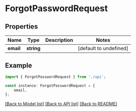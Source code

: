 # ForgotPasswordRequest


## Properties

Name | Type | Description | Notes
------------ | ------------- | ------------- | -------------
**email** | **string** |  | [default to undefined]

## Example

```typescript
import { ForgotPasswordRequest } from './api';

const instance: ForgotPasswordRequest = {
    email,
};
```

[[Back to Model list]](../README.md#documentation-for-models) [[Back to API list]](../README.md#documentation-for-api-endpoints) [[Back to README]](../README.md)
